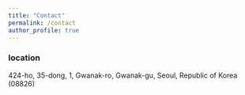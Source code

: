 ```yaml
---
title: "Contact"
permalink: /contact
author_profile: true
---
```


### location
424-ho, 35-dong, 1, Gwanak-ro, Gwanak-gu, Seoul, Republic of Korea (08826)
